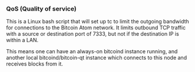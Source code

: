 ### QoS (Quality of service) ###

This is a Linux bash script that will set up tc to limit the outgoing bandwidth for connections to the Bitcoin Atom network. It limits outbound TCP traffic with a source or destination port of 7333, but not if the destination IP is within a LAN.

This means one can have an always-on bitcoind instance running, and another local bitcoind/bitcoin-qt instance which connects to this node and receives blocks from it.
